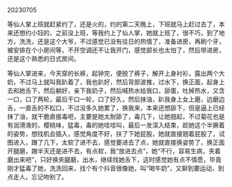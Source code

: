 20230705

等仙人掌上班就赶紧约了，还是火的，约的第二天晚上，下班就马上赶过去了，本来还想约小钰的，之前没上班，等我约上了仙人掌，她就上班了，很不巧，到了地方，洗洗，还是这个大爷，不过感觉已没有往日的热情了，准备进房，再刷个牙，被安排在个小房间等，不开空调还不让我开门，感觉部长也太怕了，然后带进房，还是这个熟悉的日式房间。

等仙人掌进来，今天穿的长裤，起钟完，便脱了裤子，解开上身衬衫，露出两个大奶，不过马上就叫我趴着了，我也趴好，然后背部波推，过水下，换正面，起身上去和她舌下，然后躺好，亲下我奶子，然后喊热水给我口，舔蛋，吐掉热水，又含一口，口了两轮，最后干口一轮，口了好久，然后抹油，趴我身上女上磨，边磨边舌，一直舌的不松口，不过没多久她累了，换我来，本来还想舔下，但是逼上已经抹了油，就干脆直接毒吧，主要是她太耐舔了，毒几下，让她翘起，不过菊花也是有润滑液的，樱桃味，猛毒，毒的她哇哇叫，最后一发深入结束，趁她这个半撅着的姿势，想找机会插入，感觉角度不好，扶了下她屁股，她就直接翘着屁股了，试图进入，蹭了几下，太软了进不去，感觉要进去了点，她就直接换姿势了，换正面开腿磨，蹭半天还是进不去，有点软，我“放进去点”，她“不行，容易生病，夹着磨出来吧”，只好换夹腿磨，出水，继续找她舌下，这时感觉她有点不情愿，毕竟刚才猛毒了她，洗洗回来，找个有个抖音很像她，叫“喝牛奶”，又聊到要运动，到点走人，忘记吻别了。
